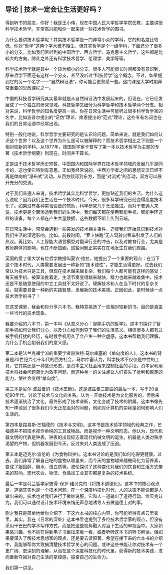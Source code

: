 ## 导论 | 技术一定会让生活更好吗？

得到听书的朋友，你好！我是王小伟，现在中国人民大学哲学学院任教，主要讲授科学技术哲学。非常高兴能和你一起来读一些技术哲学的图书。

为什么要讲技术哲学呢？其实技术哲学是一门非常小众的学科，它的知名度比较低。你对“哲学”这两个字大概不陌生，但其实哲学是个一级学科，下面还分了很多小的分支。比如我们常听到的中国哲学、西方哲学、马克思主义哲学，这些都是比较大的方向，除此之外还有科学技术哲学、伦理学、美学等等。

科学技术哲学就是其中一个较为细小的分支。很多人可能很长时间都没有意识到，原来哲学下面还有这样一个分支，甚至没听过“科技哲学”这个概念。不过，如果提到它的另一个名字——“自然辩证法”，你可能会更熟悉一些。这门课是大学时期非常重要的思政课程之一。

中国的科技哲学研究其实最早就是从自然辩证法中发展起来的，但现在，它已经发展成了一个独立的研究领域。科技哲学又细分为科学哲学和技术哲学两个分支。相对来说，科学哲学的知名度更高一些。你在日常生活中可能听过很多科学哲学家的名字，比如波普尔提出的“证伪”理论、库恩提出的“范式”理论，这些专有名词也在我们的日常话语中经常出现。

特别一般化地说，科学哲学主要研究的是认识论问题，简单来说，就是我们如何认识这个世界？以及这个世界为什么是可以被解释的？而技术哲学相比之下则是一个相对较新的学科。从1877年，德国哲学家卡普写了第一本以技术哲学为主题的专著《技术哲学纲要》到现在，时间并不算长。

正是由于技术哲学历史短暂，中国国内和国际学界在技术哲学领域的发展几乎是同步的，这也使它特别有意思。正如我经常说的，中西方学者之间的思想交流已经不再是单向的“瀑布式”流动，从西方倾泻到东方，而是“对流式”的互动，双方可以展开充分的交流。

对于我们普通人来说，技术哲学其实比科学哲学，更加贴近我们的生活。为什么这么说呢？因为我们正生活在一个技术时代。今天，很多科学研究已经变得高度技术化了。如果没有各种实验设备的辅助，科学研究几乎无法推进。而对于普通人来说，技术更是全面渗透到我们的生活中。我们每天都在使用智能手机、智能手环这样的设备，每个人都在产生大量数据，这些数据不断上传到云端。

在日常生活中，常常会遇到一些突发的技术相关事件，迫使我们开始意识到技术对我们生活的深远影响。比如，前段时间，“萝卜快跑”无人驾驶出租车引发了人们的热议。再比如，人工智能大语言模型对翻译行业的冲击，以及对教育行业，尤其是教师群体的影响，也在不断加剧。这些问题正实实在在地发生在我们周围。

英国的爱丁堡大学有位哲学教授叫夏农·维拉，她提出了一个重要的观点：在当下这个技术时代，人类需要发展出一种新的“技术德性”，才能生活得更好。过去我们常认为技术只是工具，但现在技术越来越复杂，我们每个人都可能有这样的感受：每天被手机、被算法推着走，生活节奏变得越来越快，精力也越来越难集中。技术还是不是随意使用的中立工具就不太好说了。理解技术和人在当下时代的复杂关系，就需要具备一种新的实践智慧，发展新的技术美德。正因如此，是时候读一点技术哲学的书了！

在这堂课里，我会和你分享六本书。我特意挑选了一些相对较新的书，目的是涵盖一些当代的技术现象。

我要介绍的六本书，第一本叫《从意义分心：智能手机的哲学》。这本书探讨了智能手机如何让我们分心，以及分心如何剥夺了我们的生活意义。相信很多人都有过被手机打扰的经历，有时候手机用久了会产生一种空虚感。这本书帮助我们理解，为什么手机会削弱我们的意义感。

第二本是法兰克福学派的重要学者赫伯特·马尔库塞的《单向度的人》。这本书的背景是20世纪六七十年代的西方社会，马尔库塞认为，科学技术不仅仅是中性的工具，它其实还是一种意识形态，是资本主义社会用来控制社会的手段。资本家利用技术将社会问题简化为效率问题，而这种单一的关注点让人们丧失了批判和否定的能力，使社会变得“单向度”。

第三本是尼尔·波兹曼的《技术垄断》。这是波兹曼三部曲的最后一本，写于20世纪90年代，讨论了技术与文化的关系。认为一开始技术是为文化服务的，但后来技术逐渐统治了文化，最终形成了技术垄断，文化变成了技术的附属。这本书像先知一样谈到了很多我们今天正在面对的问题，例如对计算机的崇拜是如何影响人们生活的。

第四本是路易斯·芒福德的《技术与文明》。这本书是技术哲学领域的经典之作，芒福德并不把技术视作单纯的工具或物品，而是视作一种文明形态。他认为，现代机器文明的代表是钟表，钟表的出现标志着现代机械文明的诞生。机器是人类对秩序渴望的产物，但机器发展到今天，反过来对人类造成了压迫。

第五本是迈克尔·波伦的《为食物辩护》。这本书讨论的是我们如何吃得更健康。过去，我们非常了解自己吃的食物从哪里来，而今天的食物越来越被简化为营养素，变成了胆固醇、碳水、蛋白质等。波伦探讨了这种变化对我们的饮食和生活方式带来的影响。现代农业、物流、食品加工业其实都是复杂的技术系统。

最后一本是荷兰哲学家彼得-保罗·维贝克的《将技术道德化》。这本书的核心观点是，道德其实也是一个技术问题。在一个深度科技化时代，人的决策不能说都是人做出来的，技术也对我们进行了微妙说服，它和人一道输出了道德行动。维贝克认为，我们可以通过设计技术环境来悄无声息地诱导人去做道德上对的事。

刚才我只是简单地给你介绍了一下这六本书的核心内容，你可能听得有点云里雾里。其实，我在《日常的深处》这本书里也提到了多位技术哲学家的观点，但没有采用干巴巴的学术写作方式，而是把这些视角融入对当下生活的审视当中。大家如果感兴趣，也不妨在得到电子书里找来看一看，或者听听这本书的听书解读。但如果要深入了解技术思想家的观点，还是要去读原著。希望在接下来的六本书的介绍中，我能够帮你大致搞清楚技术哲学关心的问题。或许这些书能让你对技术有一个更广阔、更深刻的理解，从而在这个深度科技化的时代里，获得新的技术美德，进而重新夺回对自己生活的掌控感，振奋自己的生命力。

我们第一讲见。

